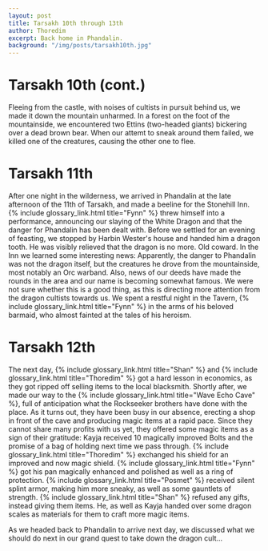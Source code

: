 ```yaml
---
layout: post
title: Tarsakh 10th through 13th
author: Thoredim
excerpt: Back home in Phandalin.
background: "/img/posts/tarsakh10th.jpg"
---
```


# Tarsakh 10th (cont.)

Fleeing from the castle, with noises of cultists in pursuit behind us, we made
it down the mountain unharmed. In a forest on the foot of the mountainside, we
encountered two Ettins (two-headed giants) bickering over a dead brown bear.
When our attemt to sneak around them failed, we killed one of the creatures,
causing the other one to flee. 

# Tarsakh 11th

After one night in the wilderness, we arrived in Phandalin at the late
afternoon of the 11th of Tarsakh, and made a beeline for the Stonehill Inn.
{% include glossary_link.html title="Fynn" %} threw himself into a performance, announcing our slaying of the White
Dragon and that the danger for Phandalin has been dealt with. Before we settled
for an evening of feasting, we stopped by Harbin Wester's house and handed him
a dragon tooth. He was visibly relieved that the dragon is no more. Old coward.
In the Inn we learned some interesting news: Apparently, the danger to
Phandalin was not the dragon itself, but the creatures he drove from the
mountainside, most notably an Orc warband. Also, news of our deeds have made
the rounds in the area and our name is becoming somewhat famous. We were not
sure whether this is a good thing, as this is directing more attention from the
dragon cultists towards us. We spent a restful night in the Tavern, {% include glossary_link.html title="Fynn" %} in the
arms of his beloved barmaid, who almost fainted at the tales of his heroism.

# Tarsakh 12th

The next day, {% include glossary_link.html title="Shan" %} and {% include glossary_link.html title="Thoredim" %} got a hard lesson in economics, as they got
ripped off selling items to the local blacksmith. Shortly after, we made our
way to the {% include glossary_link.html title="Wave Echo Cave" %}, full of anticipation what the Rockseeker brothers
have done with the place. As it turns out, they have been busy in our absence,
erecting a shop in front of the cave and producing magic items at a rapid pace.
Since they cannot share many profits with us yet, they offered some magic items
as a sign of their gratitude: Kayja received 10 magically improved Bolts and
the promise of a bag of holding next time we pass through. {% include glossary_link.html title="Thoredim" %} exchanged
his shield for an improved and now magic shield. {% include glossary_link.html title="Fynn" %} got his pan magically
enhanced and polished as well as a ring of protection. {% include glossary_link.html title="Posmet" %} received silent
splint armor, making him more sneaky, as well as some gauntlets of strength.
{% include glossary_link.html title="Shan" %} refused any gifts, instead giving them items. He, as well as Kayja handed
over some dragon scales as materials for them to craft more magic items. 

As we headed back to Phandalin to arrive next day, we discussed what we
should do next in our grand quest to take down the dragon cult...
